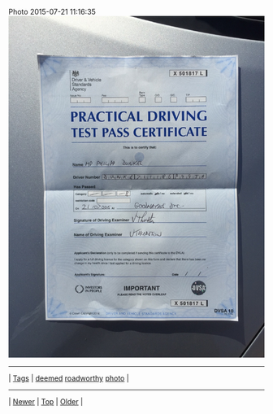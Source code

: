 <!--
title: Photo 2015-07-21 11
date: 2020-06-28T15:02:25.077Z
tags: deemed, roadworthy, photo
-->












Photo 2015-07-21 11:16:35
![](124655161352-0.jpg)

<!--BOTTOM-POST-NAVIGATION-->
---

| [Tags](tags.md) | [deemed](tag-deemed.md) [roadworthy](tag-roadworthy.md) [photo](tag-photo.md) |

---

| [Newer](124492938457.md) | [Top](index.md) | [Older](124655255762.md) |